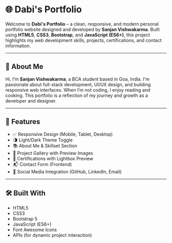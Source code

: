 # 🌐 Dabi's Portfolio

Welcome to **Dabi's Portfolio** – a clean, responsive, and modern personal portfolio website designed and developed by **Sanjan Vishwakarma**. Built using **HTML5**, **CSS3**, **Bootstrap**, and **JavaScript (ES6+)**, this project highlights my web development skills, projects, certifications, and contact information.

---

## 🧠 About Me

Hi, I’m **Sanjan Vishwakarma**, a BCA student based in Goa, India. I'm passionate about full-stack development, UI/UX design, and building responsive web interfaces. When I’m not coding, I enjoy reading and cooking. This portfolio is a reflection of my journey and growth as a developer and designer.

---

## 🚀 Features

- ✅ Responsive Design (Mobile, Tablet, Desktop)
- 🌗 Light/Dark Theme Toggle
- 📚 About Me & Skillset Section
- 💼 Project Gallery with Preview Images
- 🏅 Certifications with Lightbox Preview
- 📬 Contact Form (Frontend)
- 🔗 Social Media Integration (GitHub, LinkedIn, Email)

---

## 🛠️ Built With

- HTML5
- CSS3
- Bootstrap 5
- JavaScript (ES6+)
- Font Awesome Icons
- APIs (for dynamic project interaction)


